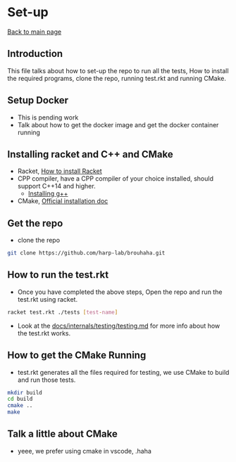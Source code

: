 # Set-up
[Back to main page](../docs.md)

## Introduction
This file talks about how to set-up the repo to run all the tests, How to install the required programs, clone the repo, running test.rkt and running CMake.

## Setup Docker
- This is pending work
- Talk about how to get the docker image and get the docker container running

## Installing racket and C++ and CMake
- Racket, [How to install Racket](https://docs.racket-lang.org/pollen/Installation.html)
- CPP compiler, have a CPP compiler of your choice installed, should support C++14 and higher.
    * [Installing g++](https://linuxhint.com/install-and-use-g-on-ubuntu/)
- CMake, [Official installation doc](https://cmake.org/install/)

## Get the repo
- clone the repo 
```bash
git clone https://github.com/harp-lab/brouhaha.git
```

## How to run the test.rkt
- Once you have completed the above steps, Open the repo and run the test.rkt using racket.
```bash
racket test.rkt ./tests [test-name]
```
- Look at the [docs/internals/testing/testing.md](../internals/internals.md) for more info about how the test.rkt works.


## How to get the CMake Running
- test.rkt generates all the files required for testing, we use CMake to build and run those tests.

```bash
mkdir build
cd build
cmake ..
make
```

## Talk a little about CMake
- yeee, we prefer using cmake in vscode, .haha

